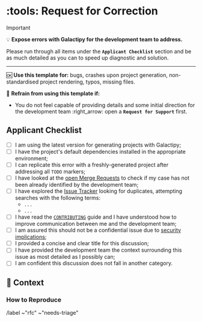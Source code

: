 # :tools: Request for Correction

> [!important]
> :bulb: **Expose errors with Galactipy for the development team to address.**
>
> Please run through all items under the **`Applicant Checklist`** section and be as much detailed as you can to speed up diagnostic and solution.
>
>---
>
> :ok: **Use this template for:** bugs, crashes upon project generation, non-standardised project rendering, typos, missing files.
>
> :no_good: **Refrain from using this template if:**
>
> - You do not feel capable of providing details and some initial direction for the development team :right_arrow: open a **`Request for Support`** first.

## Applicant Checklist

<!-- Please check all items with an `x` (like `[x]`) before proceeding -->

- [ ] I am using the latest version for generating projects with Galactipy;
- [ ] I have the project's default dependencies installed in the appropriate environment;
- [ ] I can replicate this error with a freshly-generated project after addressing all `TODO` markers;
- [ ] I have looked at the [open Merge Requests][1] to check if my case has not been already identified by the development team;
- [ ] I have explored the [Issue Tracker][2] looking for duplicates, attempting searches with the following terms:
  <!-- List all searches you have performed -->
  - `...`
  - `...`
- [ ] I have read the [`CONTRIBUTING`][3] guide and I have understood how to improve communication between me and the development team;
- [ ] I am assured this should not be a confidential issue due to [security implications][4];
- [ ] I provided a concise and clear title for this discussion;
- [ ] I have provided the development team the context surrounding this issue as most detailed as I possibly can;
- [ ] I am confident this discussion does not fall in another category.

[1]: https://gitlab.com/galactipy/galactipy/-/merge_requests
[2]: https://gitlab.com/galactipy/galactipy/-/issues/?state=all&type%5B%5D=issue
[3]: https://gitlab.com/galactipy/galactipy/-/blob/master/CONTRIBUTING.md#contributing-through-user-requests
[4]: https://gitlab.com/galactipy/galactipy/-/blob/master/SECURITY.md

## :thought_balloon: Context

<!--
  Provide a clear and concise description of the issue you are facing
  Also provide everything you have attempted so far to address the issue
-->

### How to Reproduce

<!--
  If applicable, list a step-by-step attempt at replicating the situation
  Provide your `cookiecutter-config_file.yml` if possible
-->

/label ~"rfc" ~"needs-triage"
